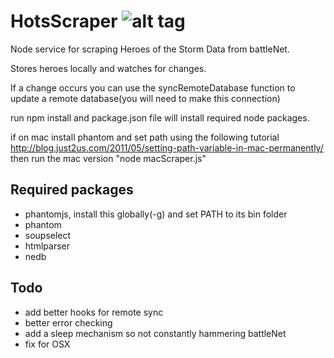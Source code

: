 # HotsScraper ![alt tag](https://raw.github.com/brackmayhall/HotsScraper/master/images/claw.png)


Node service for scraping Heroes of the Storm Data from battleNet.

Stores heroes locally and watches for changes.

If a change occurs you can use the syncRemoteDatabase function to update a remote database(you will need to make this connection)

run npm install and package.json file will install required node packages.

if on mac install phantom and set path using the following tutorial
http://blog.just2us.com/2011/05/setting-path-variable-in-mac-permanently/
then run the mac version "node macScraper.js"

## Required packages
* phantomjs, install this globally(-g) and set PATH to its bin folder
* phantom
* soupselect
* htmlparser
* nedb

## Todo
* add better hooks for remote sync
* better error checking
* add a sleep mechanism so not constantly hammering battleNet
* fix for OSX
